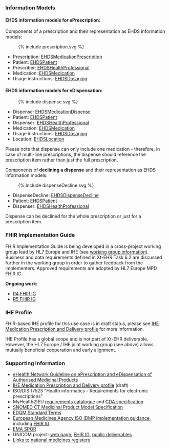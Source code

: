 ### Information Models

#### EHDS information models for **ePrescription**:

Components of a prescription and their representation as EHDS information models:
<figure>
  {% include prescription.svg %}
</figure>

- Prescription: [EHDSMedicationPrescription](StructureDefinition-EHDSMedicationPrescription.html)
- Patient: [EHDSPatient](StructureDefinition-EHDSPatient.html)
- Prescriber: [EHDSHealthProfessional](StructureDefinition-EHDSHealthProfessional.html)
- Medication: [EHDSMedication](StructureDefinition-EHDSMedication.html)
- Usage instructions: [EHDSDosaging](StructureDefinition-EHDSDosaging.html)

#### EHDS information models for **eDispensation**:

<figure>
  {% include dispense.svg %}
</figure> 

- Dispense: [EHDSMedicationDispense](StructureDefinition-EHDSMedicationDispense.html)
- Patient: [EHDSPatient](StructureDefinition-EHDSPatient.html)
- Dispenser: [EHDSHealthProfessional](StructureDefinition-EHDSHealthProfessional.html)
- Medication: [EHDSMedication](StructureDefinition-EHDSMedication.html)
- Usage instructions: [EHDSDosaging](StructureDefinition-EHDSDosaging.html)
- Location: [EHDSLocation](StructureDefinition-EHDSLocation.html)

Please note that dispense can only include one medication - therefore, in case of multi-line prescriptions, the dispense should reference the prescription item rather than just the full prescription.

Components of **declining a dispense** and their representation as EHDS information models:
<figure>
  {% include dispenseDecline.svg %}
</figure> 

- DispenseDecline: [EHDSDispenseDecline](StructureDefinition-EHDSDispenseDecline.html)
- Patient: [EHDSPatient](StructureDefinition-EHDSPatient.html)
- Dispenser: [EHDSHealthProfessional](StructureDefinition-EHDSHealthProfessional.html)

Dispense can be declined for the whole prescription or just for a prescription item.

### FHIR Implementation Guide

FHIR Implementation Guide is being developed in a cross-project working group lead by HL7 Europe and IHE (see [working group information](https://confluence.hl7.org/display/HEU/Medication+Prescription+and+Dispense%2C+Edition+1)). Business and data requirements defined in Xt-EHR Task 6.2 are discussed further in the working group in order to gather feedback from the implementers. Approved requirements are adopted by HL7 Europe MPD FHIR IG.

**Ongoing work:**
- [R4 FHIR IG](https://build.fhir.org/ig/hl7-eu/mpd/)
- [R5 FHIR IG](https://build.fhir.org/ig/hl7-eu/mpd/branches/r5/)


### IHE Profile

FHIR-based IHE profile for this use case is in draft status, please see [IHE Medication Prescription and Delivery profile](https://build.fhir.org/ig/IHE/pharm-mpd/) for more information.

IHE Profile has a global scope and is not part of Xt-EHR deliverable. However, the HL7 Europe / IHE joint working group (see above) allows mutually beneficial cooperation and early alignment.


### Supporting Information

- [eHealth Network Guideline on ePrescription and eDispensation of Authorised Medicinal Products](https://health.ec.europa.eu/document/download/b744f30b-a05e-4b9c-9630-ad96ebd0b2f0_en?filename=ehn_guidelines_eprescriptions_en.pdf)
- [IHE Medication Prescription and Delivery profile](https://build.fhir.org/ig/IHE/pharm-mpd/) (draft)
- ISO/DIS 17523 "Health informatics - Requirements for electronic prescriptions"
- MyHealth@EU [requirements catalogue](https://webgate.ec.europa.eu/fpfis/wikis/display/EHDSI/1.+MyHealth@EU+Requirements+Catalogue) and [CDA specification](https://art-decor.ehdsi.eu/publication/)
- [SNOMED CT Medicinal Product Model Specification](https://confluence.ihtsdotools.org/display/DOCMPM)
- [EDQM Standard Terms](https://standardterms.edqm.eu/)
- [European Medicines Agency ISO IDMP implementation guidance](https://www.ema.europa.eu/en/human-regulatory-overview/research-development/data-medicines-iso-idmp-standards-overview/substance-product-organisation-referential-spor-master-data/substance-product-data-management-services), including [FHIR IG](https://www.ema.europa.eu/en/documents/regulatory-procedural-guideline/product-management-services-pms-implementation-international-organisation-standardization-iso-standards-identification-medicinal-products-idmp-europe-chapter-2_en.pdf)
- [EMA SPOR](https://spor.ema.europa.eu/sporwi/)
- UNICOM project: [web page](https://unicom-project.eu/), [FHIR IG](https://build.fhir.org/ig/hl7-eu/unicom-ig/), [public deliverables](https://unicom-project.eu/public-deliverables/)
- [Links to national medicines registers](https://www.ema.europa.eu/en/medicines/national-registers-authorised-medicines)

